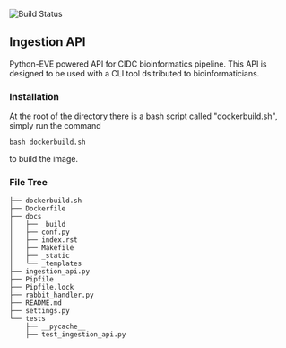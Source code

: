 ![Build Status](http://35.229.46.114/jenk/buildStatus/icon?job=API%20Repo/master)

## Ingestion API

Python-EVE powered API for CIDC bioinformatics pipeline. This API is designed to be used with a CLI tool dsitributed to bioinformaticians. 

### Installation

At the root of the directory there is a bash script called "dockerbuild.sh", simply run the command

```bash dockerbuild.sh```

to build the image. 

### File Tree

```
├── dockerbuild.sh
├── Dockerfile
├── docs
│   ├── _build
│   ├── conf.py
│   ├── index.rst
│   ├── Makefile
│   ├── _static
│   └── _templates
├── ingestion_api.py
├── Pipfile
├── Pipfile.lock
├── rabbit_handler.py
├── README.md
├── settings.py
└── tests
    ├── __pycache__
    ├── test_ingestion_api.py
```


